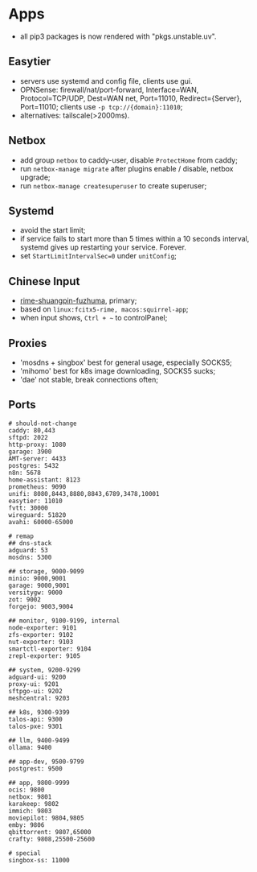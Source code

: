 # Apps

- all pip3 packages is now rendered with "pkgs.unstable.uv".

## Easytier

- servers use systemd and config file, clients use gui.
- OPNSense: firewall/nat/port-forward, Interface=WAN, Protocol=TCP/UDP, Dest=WAN net, Port=11010, Redirect={Server}, Port=11010; clients use `-p tcp://{domain}:11010`;
- alternatives: tailscale(>2000ms).

## Netbox

- add group `netbox` to caddy-user, disable `ProtectHome` from caddy;
- run `netbox-manage migrate` after plugins enable / disable, netbox upgrade;
- run `netbox-manage createsuperuser` to create superuser;

## Systemd

- avoid the start limit;
- if service fails to start more than 5 times within a 10 seconds interval, systemd gives up restarting your service. Forever.
- set `StartLimitIntervalSec=0` under `unitConfig`;

## Chinese Input

- [rime-shuangpin-fuzhuma](https://github.com/gaboolic/rime-shuangpin-fuzhuma), primary;
- based on `linux:fcitx5-rime, macos:squirrel-app`;
- when input shows, `Ctrl + ~` to controlPanel;

## Proxies

- 'mosdns + singbox' best for general usage, especially SOCKS5;
- 'mihomo' best for k8s image downloading, SOCKS5 sucks;
- 'dae' not stable, break connections often;

## Ports

```shell
# should-not-change
caddy: 80,443
sftpd: 2022
http-proxy: 1080
garage: 3900
AMT-server: 4433
postgres: 5432
n8n: 5678
home-assistant: 8123
prometheus: 9090
unifi: 8080,8443,8880,8843,6789,3478,10001
easytier: 11010
fvtt: 30000
wireguard: 51820
avahi: 60000-65000

# remap
## dns-stack
adguard: 53
mosdns: 5300

## storage, 9000-9099
minio: 9000,9001
garage: 9000,9001
versitygw: 9000
zot: 9002
forgejo: 9003,9004

## monitor, 9100-9199, internal
node-exporter: 9101
zfs-exporter: 9102
nut-exporter: 9103
smartctl-exporter: 9104
zrepl-exporter: 9105

## system, 9200-9299
adguard-ui: 9200
proxy-ui: 9201
sftpgo-ui: 9202
meshcentral: 9203

## k8s, 9300-9399
talos-api: 9300
talos-pxe: 9301

## llm, 9400-9499
ollama: 9400

## app-dev, 9500-9799
postgrest: 9500

## app, 9800-9999
ocis: 9800
netbox: 9801
karakeep: 9802
immich: 9803
moviepilot: 9804,9805
emby: 9806
qbittorrent: 9807,65000
crafty: 9808,25500-25600

# special
singbox-ss: 11000

```
